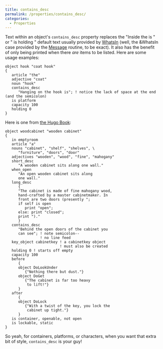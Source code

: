 ```yaml
---
title: contains_desc
permalink: /properties/contains_desc/
categories: 
  - Properties
---
```


Text within an object's `contains_desc` property replaces the "Inside
the <container> is " or "<character> is holding " default text usually
provided by [WhatsIn](/routines/whatsin/) (well, the &WhatsIn case
provided by the [Message](/basics/messages/) routine, to be exact). It
also has the benefit of only being printed when there *are* items to be
listed. Here are some usage examples:

    object hook "coat hook"
    {
       article "the"
       adjective "coat"
       noun "hook"
       contains_desc
          "Hanging on the hook is"; ! notice the lack of space at the end (and the semicolon)
       is platform
       capacity 100
       holding 0
    }

Here is one from [the Hugo Book](/hugo/hugo-book/):

    object woodcabinet "wooden cabinet"
    {
       in emptyroom
       article "a"
       nouns "cabinet", "shelf", "shelves", \
          "furniture", "doors", "door"
       adjectives "wooden", "wood", "fine", "mahogany"
       short_desc
          "A wooden cabinet sits along one wall."
       when_open
          "An open wooden cabinet sits along
          one wall."
       long_desc
          {
          "The cabinet is made of fine mahogany wood,
          hand-crafted by a master cabinetmaker. In
          front are two doors (presently ";
          if self is open
             print "open";
          else: print "closed";
          print ")."
          }
       contains_desc
          "Behind the open doors of the cabinet you
          can see"; ! note semicolon--
                    ! no line feed
       key_object cabinetkey ! a cabinetkey object
                             ! must also be created
       holding 0 ! starts off empty
       capacity 100
       before
          {
          object DoLookUnder
             {"Nothing there but dust."}
          object DoGet
             {"The cabinet is far too heavy
              to lift!"}
          }
       after
          {
          object DoLock
             {"With a twist of the key, you lock the
              cabinet up tight."}
          }
       is container, openable, not open
       is lockable, static
    }

So yeah, for containers, platforms, or characters, when you want that
extra bit of style, `contains_desc` is your guy!
